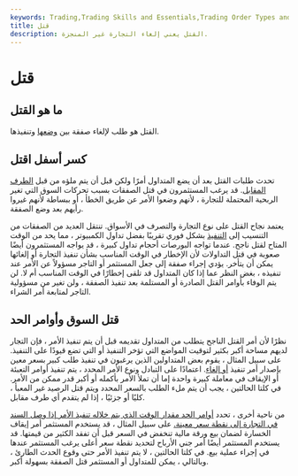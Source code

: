 ```yaml
---
keywords: Trading,Trading Skills and Essentials,Trading Order Types and Processes,Trading Skills,Trading Orders
title: قتل
description: القتل يعني إلغاء التجارة غير المنجزة.
---
```


# قتل
## ما هو القتل

القتل هو طلب لإلغاء صفقة بين [وضعها](/placement) وتنفيذها.

## كسر أسفل اقتل

تحدث طلبات القتل بعد أن يضع المتداول أمرًا ولكن قبل أن يتم ملؤه من قبل [الطرف المقابل](/counterparty). قد يرغب المستثمرون في قتل الصفقات بسبب تحركات السوق التي تغير الربحية المحتملة للتجارة ، لأنهم وضعوا الأمر عن طريق الخطأ ، أو ببساطة لأنهم غيروا رأيهم بعد وضع الصفقة.

يعتمد نجاح القتل على نوع التجارة والتصرف في الأسواق. تنتقل العديد من الصفقات من التنسيب إلى [التنفيذ](/execution) بشكل فوري تقريبًا بفضل تداول الكمبيوتر ، مما يحد من الوقت المتاح لقتل ناجح. عندما تواجه البورصات أحجام تداول كبيرة ، قد يواجه المستثمرون أيضًا صعوبة في قتل التداولات لأن الإخطار في الوقت المناسب بشأن تنفيذ التجارة أو إلغائها يمكن أن يتأخر. يؤدي إجراء صفقة إلى جعل المستثمر أو التاجر مسؤولاً عن الأمر عند تنفيذه ، بغض النظر عما إذا كان المتداول قد تلقى إخطارًا في الوقت المناسب أم لا. لن يتم الوفاء بأوامر القتل الصادرة أو المستلمة بعد تنفيذ الصفقة ، ولن تغير من مسؤولية التاجر لمتابعة أمر الشراء.

## قتل السوق وأوامر الحد

نظرًا لأن أمر القتل الناجح يتطلب من المتداول تقديمه قبل أن يتم تنفيذ الأمر ، فإن التجار لديهم مساحة أكبر بكثير لتوقيت المواضع التي تؤخر التنفيذ أو التي تضع قيودًا على التنفيذ. على سبيل المثال ، يقوم بعض المتداولين الذين يرغبون في تنفيذ طلب كبير بسعر معين بإصدار أمر تنفيذ [أو إلغاء](/fok). اعتمادًا على التبادل ونوع الأمر المحدد ، يتم تنفيذ أوامر التعبئة أو الإيقاف في معاملة كبيرة واحدة إما أن تملأ الأمر بأكمله أو أكبر قدر ممكن من الأمر. في كلتا الحالتين ، يجب أن يتم ملء الطلب بالسعر المحدد ويتم قتل الرصيد غير المعبأ ، كليًا أو جزئيًا ، إذا لم يتقدم أي طرف مقابل.

من ناحية أخرى ، تحدد [أوامر الحد مقدار الوقت الذي يتم خلاله تنفيذ الأمر إذا وصل السند في التجارة إلى نقطة سعر معينة.](/limitorder) على سبيل المثال ، قد يستخدم المستثمر أمر إيقاف الخسارة لضمان بيع ورقة مالية تنخفض في السعر قبل أن تفقد الكثير من قيمتها. قد يستخدم المستثمر أيضًا أمر جني الأرباح لتحديد نقطة سعر أعلى يرغب المستثمر عندها في إجراء عملية بيع. في كلتا الحالتين ، لا يتم تنفيذ الأمر حتى وقوع الحدث الطارئ ، وبالتالي ، يمكن للمتداول أو المستثمر قتل الصفقة بسهولة أكبر.

